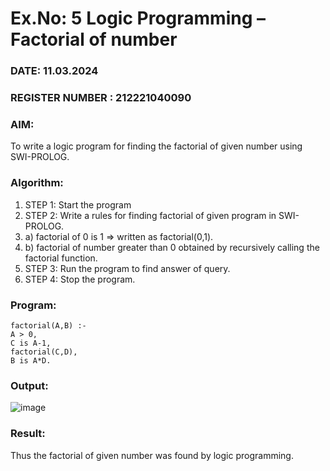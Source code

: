 # Ex.No: 5   Logic Programming – Factorial of number   
### DATE: 11.03.2024                                                                          
### REGISTER NUMBER : 212221040090
### AIM: 
To  write  a logic program for finding the factorial of given number using SWI-PROLOG. 
### Algorithm:
1. STEP 1: Start the program
2. STEP 2:  Write a rules for finding factorial of given program in SWI-PROLOG.
3.   a)	factorial of 0 is 1 => written as factorial(0,1).
4.   b)	factorial of number greater than 0 obtained by recursively calling the factorial    function.
5. STEP 3: Run the program  to find answer of  query.
6. STEP 4: Stop the program.

### Program:

```factorial(0,1). 
factorial(A,B) :- 
A > 0, 
C is A-1, 
factorial(C,D), 
B is A*D.
```

### Output:

![image](https://github.com/Rajesh242004/AI_Lab_2023-24/assets/117814063/4cf2bce2-8501-4213-be88-0da252765bed)


### Result:
Thus the factorial of given number was found by logic programming. 
